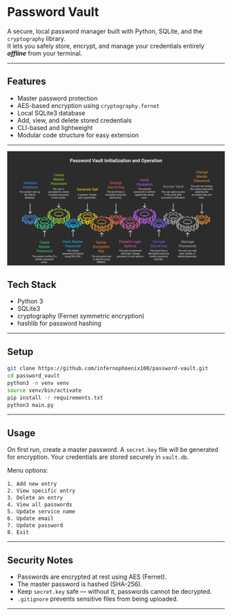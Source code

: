 # Password Vault

A secure, local password manager built with Python, SQLite, and the `cryptography` library.  
It lets you safely store, encrypt, and manage your credentials entirely ***offline*** from your terminal.

---

## Features

- Master password protection
- AES-based encryption using `cryptography.fernet`
- Local SQLite3 database
- Add, view, and delete stored credentials
- CLI-based and lightweight
- Modular code structure for easy extension

---

![workflow](./assets/workflow.png)

## Tech Stack

- Python 3
- SQLite3
- cryptography (Fernet symmetric encryption)
- hashlib for password hashing

---

## Setup

```bash
git clone https://github.com/infernophoenix100/password-vault.git
cd password_vault
python3 -m venv venv
source venv/bin/activate
pip install -r requirements.txt
python3 main.py
```

---

## Usage

On first run, create a master password.
A `secret.key` file will be generated for encryption.
Your credentials are stored securely in `vault.db`.

Menu options:

```
1. Add new entry  
2. View specific entry  
3. Delete an entry  
4. View all passwords  
5. Update service name  
6. Update email  
7. Update password  
8. Exit

```

---

## Security Notes

- Passwords are encrypted at rest using AES (Fernet).
- The master password is hashed (SHA-256).
- Keep `secret.key` safe — without it, passwords cannot be decrypted.
- `.gitignore` prevents sensitive files from being uploaded.

---

